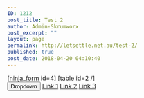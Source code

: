 ```yaml
---
ID: 1212
post_title: Test 2
author: Admin-Skrumworx
post_excerpt: ""
layout: page
permalink: http://letsettle.net.au/test-2/
published: true
post_date: 2018-04-20 04:10:40
---
```

[ninja_form id=4]
[table id=2 /]		
  <button onclick="myFunction()">Dropdown</button>
    <a href="#">Link 1</a>
    <a href="#">Link 2</a>
    <a href="#">Link 3</a>